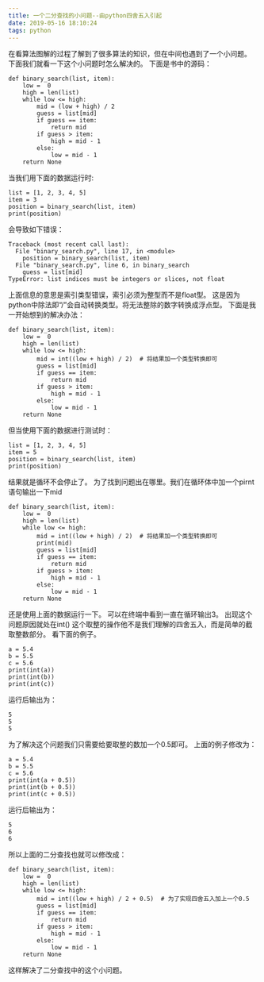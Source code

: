 ```yaml
---
title: 一个二分查找的小问题--由python四舍五入引起
date: 2019-05-16 18:10:24
tags: python
---
```

在看算法图解的过程了解到了很多算法的知识，但在中间也遇到了一个小问题。
下面我们就看一下这个小问题时怎么解决的。
下面是书中的源码：

    def binary_search(list, item):
        low =  0
        high = len(list)
        while low <= high:
            mid = (low + high) / 2
            guess = list[mid]
            if guess == item:
                return mid
            if guess > item:
                high = mid - 1
            else:
                low = mid - 1
        return None

当我们用下面的数据运行时:

    list = [1, 2, 3, 4, 5]
    item = 3
    position = binary_search(list, item)
    print(position)

会导致如下错误：

    Traceback (most recent call last):
      File "binary_search.py", line 17, in <module>
        position = binary_search(list, item)
      File "binary_search.py", line 6, in binary_search
        guess = list[mid]
    TypeError: list indices must be integers or slices, not float

上面信息的意思是索引类型错误，索引必须为整型而不是float型。
这是因为python中除法即“/”会自动转换类型。将无法整除的数字转换成浮点型。
下面是我一开始想到的解决办法：

    def binary_search(list, item):
        low =  0
        high = len(list)
        while low <= high:
            mid = int((low + high) / 2)  # 将结果加一个类型转换即可
            guess = list[mid]
            if guess == item:
                return mid
            if guess > item:
                high = mid - 1
            else:
                low = mid - 1
        return None

但当使用下面的数据进行测试时：

    list = [1, 2, 3, 4, 5]
    item = 5
    position = binary_search(list, item)
    print(position)

结果就是循环不会停止了。
为了找到问题出在哪里。我们在循环体中加一个pirnt语句输出一下mid

    def binary_search(list, item):
        low =  0
        high = len(list)
        while low <= high:
            mid = int((low + high) / 2)  # 将结果加一个类型转换即可
            print(mid)
            guess = list[mid]
            if guess == item:
                return mid
            if guess > item:
                high = mid - 1
            else:
                low = mid - 1
        return None

还是使用上面的数据运行一下。
可以在终端中看到一直在循环输出3。
出现这个问题原因就处在int() 这个取整的操作他不是我们理解的四舍五入，而是简单的截取整数部分。
看下面的例子。

    a = 5.4
    b = 5.5
    c = 5.6
    print(int(a))
    print(int(b))
    print(int(c))

运行后输出为：

    5
    5
    5

为了解决这个问题我们只需要给要取整的数加一个0.5即可。
上面的例子修改为：

    a = 5.4
    b = 5.5
    c = 5.6
    print(int(a + 0.5))
    print(int(b + 0.5))
    print(int(c + 0.5))

运行后输出为：

    5
    6
    6

所以上面的二分查找也就可以修改成：

    def binary_search(list, item):
        low =  0
        high = len(list)
        while low <= high:
            mid = int((low + high) / 2 + 0.5)  # 为了实现四舍五入加上一个0.5
            guess = list[mid]
            if guess == item:
                return mid
            if guess > item:
                high = mid - 1
            else:
                low = mid - 1
        return None

这样解决了二分查找中的这个小问题。
